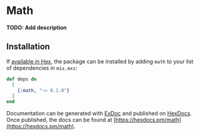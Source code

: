 # Math

**TODO: Add description**

## Installation

If [available in Hex](https://hex.pm/docs/publish), the package can be installed
by adding `math` to your list of dependencies in `mix.exs`:

```elixir
def deps do
  [
    {:math, "~> 0.1.0"}
  ]
end
```

Documentation can be generated with [ExDoc](https://github.com/elixir-lang/ex_doc)
and published on [HexDocs](https://hexdocs.pm). Once published, the docs can
be found at [https://hexdocs.pm/math](https://hexdocs.pm/math).